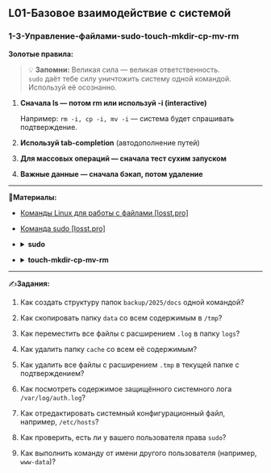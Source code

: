 ## L01-Базовое взаимодействие с системой

### 1-3-Управление-файлами-sudo-touch-mkdir-cp-mv-rm

**Золотые правила:**

> 💡 **Запомни:** Великая сила — великая ответственность.  
> `sudo` даёт тебе силу уничтожить систему одной командой. Используй её осознанно.

1. **Сначала ls — потом rm или используй -i (interactive)** 

    Например: `rm -i, cp -i, mv -i` — система будет спрашивать подтверждение.

2. **Используй tab-completion** (автодополнение путей)

3. **Для массовых операций — сначала тест сухим запуском**

4. **Важные данные — сначала бэкап, потом удаление**

---

📗**Материалы:**

- [Команды Linux для работы с файлами [losst.pro]](https://losst.pro/komandy-linux-dlya-raboty-s-fajlami)

- [Команда sudo [losst.pro]](https://losst.pro/komanda-sudo-v-linux)

- <details>
  <summary><b>sudo</b></summary>
  
  `sudo -i`

  - Запускает **интерактивную оболочку root**, почти как если бы вы вошли под root напрямую.

  - Все последующие команды выполняются с правами root, пока вы не выйдете (`exit`).

  - Пример:
  ```bash
  sudo -i
  whoami  # выводит root
  exit    # выход из оболочки root
  ```
  ---
  `su - user`

  Позволяет сменить пользователя на указанного.

  Например, чтобы перейти в домашнюю директорию другого пользователя и получить его окружение:

  ```bash
  su - bob
  whoami  # выводит bob
  exit    # возвращение к предыдущему пользователю
  ```
  
  - Полезно для тестирования прав другого пользователя или работы с его файлами.
  ---

  ### Что важно знать:

  1.  `sudo` даёт максимальные права

  - для возможности выполнять `sudo` пользователь должен входить в группу `sudo` и прописан в файле `/etc/sudoers`

  - Команда выполняется с привилегиями `root`.

  - Ошибка под `sudo` может повредить систему

  2. Используй `sudo` только при необходимости

  - Для обычных операций с файлами в домашней директории `root` не нужен.

  - Примеры оправданного использования:

    - установка пакетов `sudo apt install package`

    - изменение системных конфигов `sudo nano /etc/hosts`

    - перезапуск служб `sudo systemctl restart nginx`

  3. Будь осторожен с удалением и копированием

  - Даже привычная команда `rm -rf /tmp/somefile` под `sudo` удалит файл без подтверждения.

  - Для безопасности используйте флаг `-i` (interactive):

    `sudo rm -ri /some/path`

  4. Не нужно использовать `sudo` для тестов или экспериментов

  - Работай сначала в домашней директории (`/home/user/`) или в временных папках (`/tmp`).

  - Так можно безопасно практиковаться, не рискуя системой.
</details>

- <details>
  <summary><b>touch-mkdir-cp-mv-rm</b></summary>

    **1. СОЗДАНИЕ (touch, mkdir)**

    **# Файлы**
    
    `touch file.txt` Создать пустой файл
    
    `touch file{1..3}.txt`  Создать 3 файла: file1.txt, file2.txt, file3.txt
    
    `touch "file with spaces.txt"` Создать файл с пробелами в имени

    **# Папки**

    `mkdir projects` Создать одну папку
    
    `mkdir -p work/{docs,src,temp}` Создать дерево папок: work/docs, work/src, work/temp
    
    `mkdir -p configs/{nginx,ssh}` Создать вложенные папки для конфигов

    ---

    **2. КОПИРОВАНИЕ (cp)**

    `cp /opt/file.txt /home/user/file_backup.txt` Простое копирование
    
    `cp -v *.log /backup/`Выводится информация о том, какие файлы и куда копируются
    
    `cp -r /opt/dir /etc/program`Скопировать директорию и все ее содержимое
    
    `cp -p important.cfg backup/`Сохранить права доступа и владельца 

    `cp -u logs*.txt backups/` Копирование только, если исходные файлы новее

    `cp -n /home/user/dir /etc/program`Не перезаписывать существующие файлы

    `cp -f /opt/dir /etc/program`Принудительно перезаписывать существующие файлы

    ---

    **3. ПЕРЕМЕЩЕНИЕ И ПЕРЕИМЕНОВАНИЕ (mv)**

    Рекомендуется использовать опцию -v, чтобы получать информацию о том, что именно команда mv делает с файлами.

    Также крайне рекомендуется использовать опцию -i, чтобы выдавался запрос на перезапись существующих файлов.

    `mv old_name.txt new_name.txt` Простое переименование

    `mv file.txt Documents/` Переместить в папку

    `mv *.png ~/Pictures/`  Переместить все картинки

    `mv "old name.txt" "new name.txt"` Работа с пробелами в именах

    `mv -i important.txt backup/`  Спросить подтверждение если файл существует (-i)
    
    `mv /tmp/tempfile .` Переместить в текущую папку (.)

    ---
    
    **4. УДАЛЕНИЕ (rm, rmdir)**

    **# Безопасное удаление**
    
    `rm file.tmp` Удалить один файл
    
    `rm -i *.log` Удалять с подтверждением для каждого файла

    `rmdir empty_dir/` Удалить пустую папку

    **# Массовое удаление (⚠️ осторожно!)**

    `rm *.tmp` Удалить все .tmp файлы

    `rm -r old_backups/` Удалить папку с содержимым

    `rm -rf ~/.cache/*` Очистить кэш пользователя

    `find . -name "*.temp" -delete` Найти и удалить все .temp файлы
</details>

---

✍️**Задания:**

1. Как создать структуру папок `backup/2025/docs` одной командой?

2. Как скопировать папку `data` со всем содержимым в `/tmp`?

3. Как переместить все файлы с расширением `.log` в папку `logs`?

4. Как удалить папку `cache` со всем её содержимым?

5. Как удалить все файлы с расширением `.tmp` в текущей папке с подтверждением?

6. Как посмотреть содержимое защищённого системного лога `/var/log/auth.log`?

7. Как отредактировать системный конфигурационный файл, например, `/etc/hosts`?

8. Как проверить, есть ли у вашего пользователя права `sudo`?

9. Как выполнить команду от имени другого пользователя (например, `www-data`)?